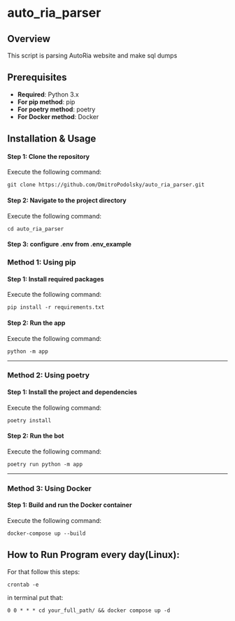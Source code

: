 # auto_ria_parser

## Overview

This script is parsing AutoRia website and make sql dumps

## Prerequisites

- **Required**: Python 3.x
- **For pip method**: pip
- **For poetry method**: poetry
- **For Docker method**: Docker

## Installation & Usage

#### Step 1: Clone the repository
Execute the following command:
```
git clone https://github.com/DmitroPodolsky/auto_ria_parser.git
```

#### Step 2: Navigate to the project directory
Execute the following command:
```
cd auto_ria_parser
```

#### Step 3: configure .env from .env_example

### Method 1: Using pip

#### Step 1: Install required packages
Execute the following command:
```
pip install -r requirements.txt
```

#### Step 2: Run the app
Execute the following command:
```
python -m app
```

---

### Method 2: Using poetry

#### Step 1: Install the project and dependencies
Execute the following command:
```
poetry install
```

#### Step 2: Run the bot
Execute the following command:
```
poetry run python -m app
```

---

### Method 3: Using Docker

#### Step 1: Build and run the Docker container
Execute the following command:
```
docker-compose up --build
```

## How to Run Program every day(Linux):
For that follow this steps:
```
crontab -e
```
in terminal put that:
```
0 0 * * * cd your_full_path/ && docker compose up -d
```
